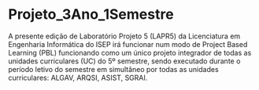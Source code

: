 # Projeto_3Ano_1Semestre
A presente edição de Laboratório Projeto 5 (LAPR5) da Licenciatura em Engenharia Informática
do ISEP irá funcionar num modo de Project Based Learning (PBL) funcionando como um único
projeto integrador de todas as unidades curriculares (UC) do 5º semestre, sendo executado
durante o período letivo do semestre em simultâneo por todas as unidades curriculares: ALGAV,
ARQSI, ASIST, SGRAI.
